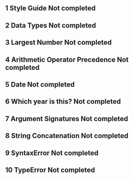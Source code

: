 ## 1	Style Guide	Not completed
## 2	Data Types	Not completed
## 3	Largest Number	Not completed
## 4	Arithmetic Operator Precedence	Not completed
## 5	Date	Not completed
## 6	Which year is this?	Not completed
## 7	Argument Signatures	Not completed
## 8	String Concatenation	Not completed
## 9	SyntaxError	Not completed
## 10	TypeError	Not completed
